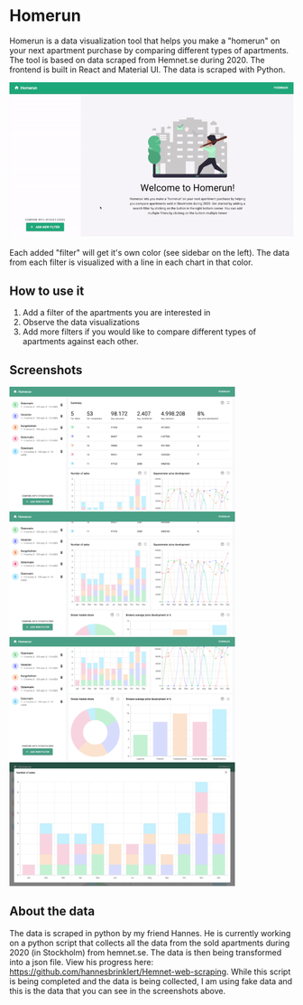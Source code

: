 # Homerun
Homerun is a data visualization tool that helps you make a "homerun" on your next apartment purchase by comparing different types of apartments. The tool is based on data scraped from Hemnet.se during 2020. The frontend is built in React and Material UI. The data is scraped with Python.

<img src="/src/images/ReadMe/preview.gif" alt="gif"
	title="Gif" width="800" /> <br /><br/>
Each added "filter" will get it's own color (see sidebar on the left). The data from each filter is visualized with a line in each chart in that color. 

## How to use it
1. Add a filter of the apartments you are interested in
2. Observe the data visualizations
3. Add more filters if you would like to compare different types of apartments against each other.


## Screenshots
<img src="/src/images/ReadMe/1.png" alt="Logo"
	title="Desktop preview" width="400" /> 
<img src="/src/images/ReadMe/2.png" alt="Logo"
	title="Desktop preview" width="400" /> 
  <img src="/src/images/ReadMe/3.png" alt="Logo"
	title="Desktop preview" width="400" /> 
  <img src="/src/images/ReadMe/4.png" alt="Logo"
	title="Desktop preview" width="400" /> 
  
  ## About the data
  The data is scraped in python by my friend Hannes. He is currently working on a python script that collects all the data from the sold apartments during 2020 (in Stockholm) from hemnet.se. The data is then being transformed into a json file. View his progress here: https://github.com/hannesbrinklert/Hemnet-web-scraping. While this script is being completed and the data is being collected, I am using fake data and this is the data that you can see in the screenshots above.
  
  
